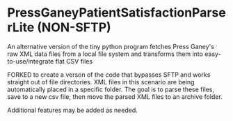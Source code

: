 # PressGaneyPatientSatisfactionParserLite (NON-SFTP)
An alternative version of the tiny python program fetches Press Ganey's raw XML data files from a local file system and transforms them into easy-to-use/integrate flat CSV files

FORKED to create a verson of the code that bypasses SFTP and works straight out of file directories. XML files in this scenario are being automatically placed in a specific folder. The goal is to parse these files, save to a new csv file, then move the parsed XML files to an archive folder.

Additional features may be added as needed.

